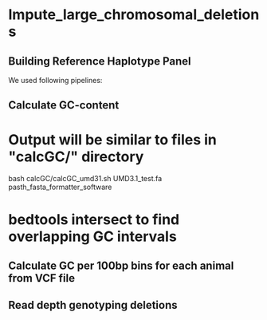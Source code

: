 # Impute_large_chromosomal_deletions 

## Building Reference Haplotype Panel
We used following pipelines:

## Calculate GC-content
# Output will be similar to files in "calcGC/" directory
bash calcGC/calcGC_umd31.sh UMD3.1_test.fa pasth_fasta_formatter_software

# bedtools intersect to find overlapping GC intervals


## Calculate GC per 100bp bins for each animal from VCF file  


## Read depth genotyping deletions

